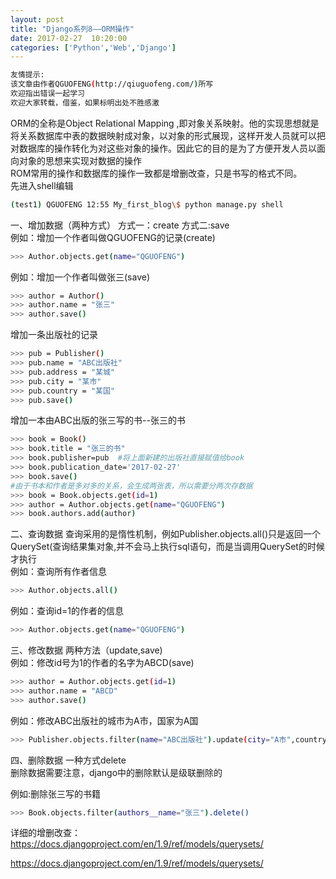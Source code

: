 ```yaml
---
layout: post
title: "Django系列8——ORM操作"
date: 2017-02-27  10:20:00
categories: ['Python','Web','Django']
---
```

```bash
友情提示:
该文章由作者QGUOFENG(http://qiuguofeng.com/)所写
欢迎指出错误一起学习
欢迎大家转载，借鉴，如果标明出处不胜感激
```

ORM的全称是Object Relational Mapping ,即对象关系映射。他的实现思想就是将关系数据库中表的数据映射成对象，以对象的形式展现，这样开发人员就可以把对数据库的操作转化为对这些对象的操作。因此它的目的是为了方便开发人员以面向对象的思想来实现对数据的操作
<br />
ROM常用的操作和数据库的操作一致都是增删改查，只是书写的格式不同。<br />
先进入shell编辑
```bash
(test1) QGUOFENG 12:55 My_first_blog\$ python manage.py shell
```
一、增加数据（两种方式）
方式一：create
方式二:save
<br />
例如：增加一个作者叫做QGUOFENG的记录(create)
```bash
>>> Author.objects.get(name="QGUOFENG")
```
例如：增加一个作者叫做张三(save)
```bash
>>> author = Author()
>>> author.name = "张三"
>>> author.save()

```
增加一条出版社的记录
```bash
>>> pub = Publisher()
>>> pub.name = "ABC出版社"
>>> pub.address = "某城"
>>> pub.city = "某市"
>>> pub.country = "某国"
>>> pub.save()
```
增加一本由ABC出版的张三写的书--张三的书
```bash
>>> book = Book()
>>> book.title = "张三的书"
>>> book.publisher=pub	#将上面新建的出版社直接赋值给book
>>> book.publication_date='2017-02-27'
>>> book.save()
#由于书本和作者是多对多的关系，会生成两张表，所以需要分两次存数据
>>> book = Book.objects.get(id=1)
>>> author = Author.objects.get(name="QGUOFENG")
>>> book.authors.add(author)
```
二、查询数据
查询采用的是惰性机制，例如Publisher.objects.all()只是返回一个QuerySet(查询结果集对象,并不会马上执行sql语句，而是当调用QuerySet的时候才执行<br />
例如：查询所有作者信息
```bash
>>> Author.objects.all()
```
例如：查询id=1的作者的信息
```bash
>>> Author.objects.get(name="QGUOFENG")
```
三、修改数据
两种方法（update,save)<br />
例如：修改id号为1的作者的名字为ABCD(save)
```bash
>>> author = Author.objects.get(id=1)
>>> author.name = "ABCD"
>>> author.save()
```
例如：修改ABC出版社的城市为A市，国家为A国
```bash
>>> Publisher.objects.filter(name="ABC出版社").update(city="A市",country="A国")
```
四、删除数据
一种方式delete<br />
删除数据需要注意，django中的删除默认是级联删除的

例如:删除张三写的书籍
```bash
>>> Book.objects.filter(authors__name="张三").delete()
```
详细的增删改查：<a href="https://docs.djangoproject.com/en/1.9/ref/models/querysets/">https://docs.djangoproject.com/en/1.9/ref/models/querysets/</a>
<br />

<a href="https://docs.djangoproject.com/en/1.9/ref/models/querysets/">https://docs.djangoproject.com/en/1.9/ref/models/querysets/</a>
<br />
